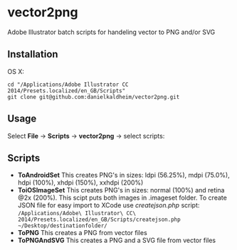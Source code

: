 vector2png
==========

Adobe Illustrator batch scripts for handeling vector to PNG and/or SVG


## Installation

OS X:
```
cd "/Applications/Adobe Illustrator CC 2014/Presets.localized/en_GB/Scripts"
git clone git@github.com:danielkaldheim/vector2png.git
```


## Usage
Select **File** -> **Scripts** -> **vector2png** -> select scripts:


## Scripts
* **ToAndroidSet** This creates PNG's in sizes: ldpi (56.25%), mdpi (75.0%), hdpi (100%), xhdpi (150%), xxhdpi (200%)
* **ToiOSImageSet** This creates PNG's in sizes: normal (100%) and retina @2x (200%). This scipt puts both images in .imageset folder. To create JSON file for easy import to XCode use *createjson.php* script: ``` /Applications/Adobe\ Illustrator\ CC\ 2014/Presets.localized/en_GB/Scripts/createjson.php ~/Desktop/destinationfolder/ ```
* **ToPNG** This creates a PNG from vector files
* **ToPNGAndSVG** This creates a PNG and a SVG file from vector files
